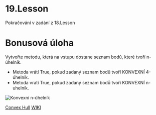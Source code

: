 # 19.Lesson 

Pokračování v zadání z 18.Lesson

# Bonusová úloha

Vytvořte metodu, která na vstupu dostane seznam bodů, které tvoří n-úhelník. 
  - Metoda vrátí True, pokud zadaný seznam bodů tvoří KONVEXNÍ 4-úhelník.
  - Metoda vratí True, pokud zadaný seznam bodů tvoří KONVEXNÍ n-uhelník.

![Konvexní n-úhelník](https://kdm.karlin.mff.cuni.cz//diplomky/cabri/kapitoly/ctyruhelniky/ctyruhelnik-zaklad.png)

[Convex Hull](https://iq.opengenus.org/gift-wrap-jarvis-march-algorithm-convex-hull)
[WIKI](https://cs.wikipedia.org/wiki/Konvexn%C3%AD_mnoho%C3%BAheln%C3%ADk)
